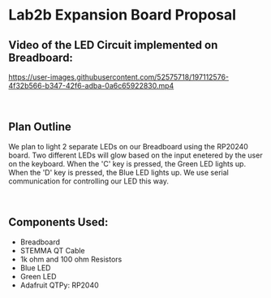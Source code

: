 # Lab2b Expansion Board Proposal

## Video of the LED Circuit implemented on Breadboard:

https://user-images.githubusercontent.com/52575718/197112576-4f32b566-b347-42f6-adba-0a6c65922830.mp4

<br>

## Plan Outline
We plan to light 2 separate LEDs on our Breadboard using the RP20240 board. Two different LEDs will glow based on the input enetered by the user on the keyboard. When the 'C' key is pressed, the Green LED lights up. When the 'D' key is pressed, the Blue LED lights up. We use serial communication for controlling our LED this way. 

<br>

## Components Used:
- Breadboard
- STEMMA QT Cable
- 1k ohm and 100 ohm Resistors
- Blue LED
- Green LED
- Adafruit QTPy: RP2040
